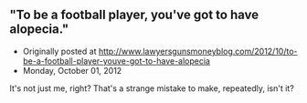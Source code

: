 ## "To be a football player, you've got to have alopecia."

 * Originally posted at http://www.lawyersgunsmoneyblog.com/2012/10/to-be-a-football-player-youve-got-to-have-alopecia
 * Monday, October 01, 2012

It's not just me, right? That's a strange mistake to make, repeatedly, isn't it?